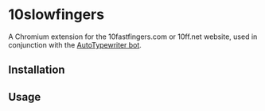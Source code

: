 # 10slowfingers
A Chromium extension for the 10fastfingers.com or 10ff.net website, used in conjunction with the [AutoTypewriter bot](https://github.com/samuel-gamelin/AutoTypewriter).

## Installation


## Usage

